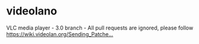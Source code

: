 # videolano
VLC media player - 3.0 branch - All pull requests are ignored, please follow https://wiki.videolan.org/Sending_Patche…

